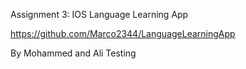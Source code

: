 Assignment 3: IOS Language Learning App

https://github.com/Marco2344/LanguageLearningApp

By Mohammed and Ali
Testing
